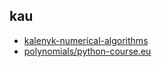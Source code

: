 ## kau

 * [kalenyk-numerical-algorithms](https://wordsandbuttons.online/)
 * [polynomials/python-course.eu](https://www.python-course.eu/polynomial_class_in_python.php)
